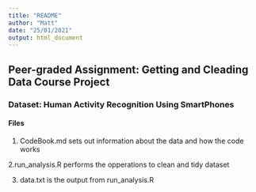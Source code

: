 ```yaml
---
title: "README"
author: "Matt"
date: "25/01/2021"
output: html_document
---
```

## Peer-graded Assignment: Getting and Cleading Data Course Project

### Dataset: Human Activity Recognition Using SmartPhones

#### Files 
1. CodeBook.md sets out information about the data and how the code works

2.run_analysis.R performs the opperations to clean and tidy dataset

3. data.txt is the output from run_analysis.R